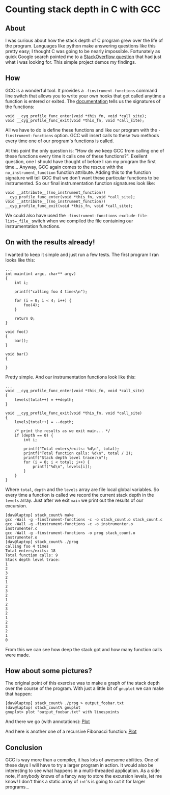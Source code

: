 # Counting stack depth in C with GCC

## About
I was curious about how the stack depth of C program grew
over the life of the program.  Languages like python make answering
questions like this pretty easy; I thought C was going to be nearly
impossible.  Fortunately as quick Google search pointed me to a
[StackOverflow
question](http://stackoverflow.com/questions/2281739/automatically-adding-enter-exit-function-logs-to-a-project)
that had just what i was looking for.  This simple project demos my
findings.

## How
GCC is a wonderful tool.  It provides a
`-finstrument-functions` command line switch that allows you to write
your own hooks that get called anytime a function is entered or
exited.  The
[documentation](http://gcc.gnu.org/onlinedocs/gcc/Code-Gen-Options.html)
tells us the signatures of the functions:

    void __cyg_profile_func_enter(void *this_fn, void *call_site);
    void __cyg_profile_func_exit(void *this_fn, void *call_site);

All we have to do is define these functions and like our program with
the `-finstrument-functions` option.  GCC will insert calls to these
two methods every time one of our program's functions is called.  

At this point the only question is: "How do we keep GCC from calling
one of these functions every time it calls one of these functions?".
Exellent question, one I should have thought of before I ran my
program the first time... Anyway, GCC again comes to the rescue with the
`no_instrument_function` function attribute.  Adding this to the
function signature will tell GCC that we don't want these particular
functions to be instrumented.  So our final instrumentation function
signatures look like:

    void __attribute__((no_instrument_function)) __cyg_profile_func_enter(void *this_fn, void *call_site);
    void __attribute__((no_instrument_function)) __cyg_profile_func_exit(void *this_fn, void *call_site);

We could also have used the
`-finstrument-functions-exclude-file-list=_file_` switch when we
compiled the file containing our instrumentation functions.

## On with the results already!
I wanted to keep it simple and just run a few tests.  The first
program I ran looks like this:

    ...
    int main(int argc, char** argv)
    {
        int i;
    
        printf("calling foo 4 times\n");
    
        for (i = 0; i < 4; i++) {
            foo(4);
        }
    
        return 0;
    }
    
    void foo()
    {
        bar();
    }
    
    void bar()
    {
        
    }

Pretty simple.  And our instrumentation functions look like this:

    ...
    void __cyg_profile_func_enter(void *this_fn, void *call_site)
    {
        levels[total++] = ++depth;
    }
    
    void __cyg_profile_func_exit(void *this_fn, void *call_site)
    {
        levels[total++] = --depth;
    
        /* print the results as we exit main... */
        if (depth == 0) {
            int i;
    
            printf("Total enters/exits: %d\n", total);
            printf("Total function calls: %d\n", total / 2);
            printf("Stack depth level trace:\n");
            for (i = 0; i < total; i++) {
                printf("%d\n", levels[i]);
            }
        }
    }

Where `total`, `depth` and the `levels` array are file local global
variables.  So every time a function is called we record the current
stack depth in the `levels` array.  Just after we exit `main` we print
out the results of our excursion.  

    [dav@laptop] stack_count% make
    gcc -Wall -g -finstrument-functions -c -o stack_count.o stack_count.c
    gcc -Wall -g -finstrument-functions -c -o instrumenter.o instrumenter.c
    gcc -Wall -g -finstrument-functions -o prog stack_count.o instrumenter.o
    [dav@laptop] stack_count% ./prog 
    calling foo 4 times
    Total enters/exits: 18
    Total function calls: 9
    Stack depth level trace:
    1
    2
    3
    2
    1
    2
    3
    2
    1
    2
    3
    2
    1
    2
    3
    2
    1
    0

From this we can see how deep the stack got and how many function
calls were made.  

## How about some pictures?
The original point of this exercise was to make a graph of the stack
depth over the course of the program.  With just a little bit of
`gnuplot` we can make that happen:

    [dav@laptop] stack_count% ./prog > output_foobar.txt
    [dav@laptop] stack_count% gnuplot                   
    gnuplot> plot "output_foobar.txt" with linespoints

And there we go (with annotations): 
[Plot](https://github.com/zdavkeos/Stack-Depth/blob/master/demos/plot_foobar.png)

And here is another one of a recursive Fibonacci function:
[Plot](https://github.com/zdavkeos/Stack-Depth/blob/master/demos/plot_fibo.png)

## Conclusion 
GCC is way more than a compiler, it has lots of awesome
abilities.  One of these days I will have to try a larger program in
action.  It would also be interesting to see what happens in a
multi-threaded application.  As a side note, if anybody knows of a
fancy way to store the excursion levels, let me know!  I don't think a
static array of `int`'s is going to cut it for larger programs...

